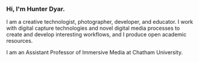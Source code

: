 ### Hi, I'm Hunter Dyar.

I am a creative technologist, photographer, developer, and educator. I work with digital capture technologies and novel digital media processes to create and develop interesting workflows, and I produce open academic resources.

I am an Assistant Professor of Immersive Media at Chatham University.


<!--
**hunterdyar/hunterdyar** is a ✨ _special_ ✨ repository because its `README.md` (this file) appears on your GitHub profile.

Here are some ideas to get you started:

- 🔭 I’m currently working on ...
- 🌱 I’m currently learning ...
- 👯 I’m looking to collaborate on ...
- 🤔 I’m looking for help with ...
- 💬 Ask me about ...
- 📫 How to reach me: ...
- 😄 Pronouns: ...
- ⚡ Fun fact: ...
-->
